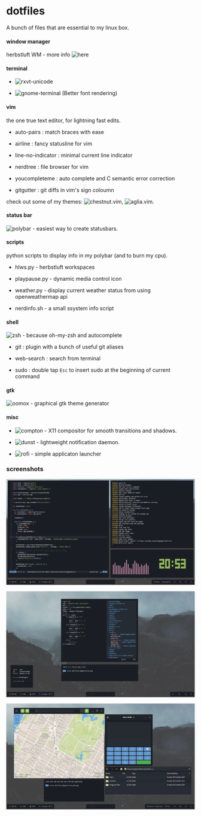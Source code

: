 # dotfiles

A bunch of files that are essential to my linux box.

#### window manager

herbstluft WM - more info ![here](https://www.herbstluftwm.org/)



#### terminal

- ![rxvt-unicode](https://wiki.archlinux.org/index.php/rxvt-unicode)

- ![gnome-terminal](https://en.wikipedia.org/wiki/GNOME_Terminal) (Better font rendering)



#### vim

the one true text editor, for lightning fast edits.

 - auto-pairs : match braces with ease
 
 - airline : fancy statusline for vim
 
 - line-no-indicator : minimal current line indicator
 
 - nerdtree : file browser for vim
 
 - youcompleteme : auto complete and C semantic error correction
 
 - gitgutter : git diffs in vim's sign coloumn

check out some of my themes: ![chestnut.vim](https://github.com/NerdyPepper/chestnut.vim), 
![aglia.vim](https://github.com/NerdyPepper/agila.vim).



#### status bar

![polybar](https://github.com/jaagr/polybar) - easiest way to create statusbars.



#### scripts

python scripts to display info in my polybar (and to burn my cpu).

 - hlws.py - herbstluft workspaces
 
 - playpause.py - dynamic media control icon
 
 - weather.py - display current weather status from using openweathermap api
 
 - nerdinfo.sh - a small ssystem info script



#### shell

![zsh](https://en.wikipedia.org/wiki/Z_shell) - because oh-my-zsh and autocomplete

 - git : plugin with a bunch of useful git aliases
 
 - web-search : search from terminal
 
 - sudo : double tap  ```Esc```  to insert sudo at the beginning of current command



#### gtk 
![oomox](https://github.com/actionless/oomox) - graphical gtk theme generator



#### misc

- ![compton](https://github.com/chjj/compton) - X11 compositor for smooth transitions and shadows.

- ![dunst](https://dunst-project.org/) - lightweight notification daemon.

- ![rofi](https://github.com/DaveDavenport/rofi) - simple applicaton launcher



### screenshots
![scrot](images/scrot2.png)

![scrot](images/scrot.png)

![scrot_gtk](images/scrot_gtk.png)
